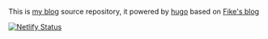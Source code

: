 This is [my blog](http://nerdseverino.com.br) source repository, it powered by [hugo](http://gohugo.io/) based on [Fike's blog](https://github.com/fike/www.fernandoike.com)

[![Netlify Status](https://api.netlify.com/api/v1/badges/f22ca2be-17c2-4c24-b9bd-298e5d4af147/deploy-status)](https://app.netlify.com/sites/new-nerdseverino/deploys)

